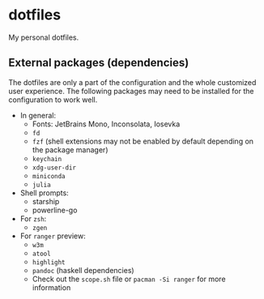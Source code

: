 # dotfiles
My personal dotfiles.

## External packages (dependencies)
The dotfiles are only a part of the configuration and the whole customized user experience. The following packages may need to be installed for the configuration to work well.

* In general:
    * Fonts: JetBrains Mono, Inconsolata, Iosevka
    * `fd`
    * `fzf` (shell extensions may not be enabled by default depending on the package manager)
    * `keychain`
    * `xdg-user-dir`
    * `miniconda`
    * `julia`
* Shell prompts:
    * starship
    * powerline-go
* For `zsh`:
    * `zgen`
* For `ranger` preview:
    * `w3m`
    * `atool`
    * `highlight`
    * `pandoc` (haskell dependencies)
    * Check out the `scope.sh` file or `pacman -Si ranger` for more information
